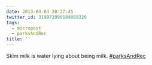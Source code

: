 ```yaml
---
date: 2013-04-04 20:37:45
twitter_id: 319972090184888320
tags:
  - micropost
  - parksAndRec
title: ''
---
```


Skim milk is water lying about being milk. [#parksAndRec](https://twitter.com/hashtag/parksAndRec)
